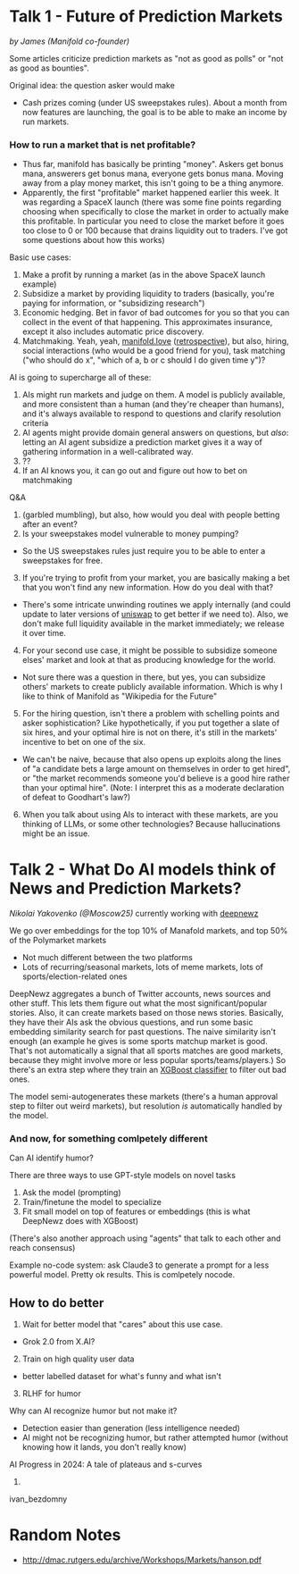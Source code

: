 # Talk 1 -  Future of Prediction Markets 
_by James (Manifold co-founder)_

Some articles criticize prediction markets as "not as good as polls" or "not as good as bounties".

Original idea: the question asker would make

- Cash prizes coming (under US sweepstakes rules). About a month from now features are launching, the goal is to be able to make an income by run markets.

### How to run a market that is net profitable?

- Thus far, manifold has basically be printing "money". Askers get bonus mana, answerers get bonus mana, everyone gets bonus mana. Moving away from a play money market, this isn't going to be a thing anymore.
- Apparently, the first "profitable" market happened earlier this week. It was regarding a SpaceX launch (there was some fine points regarding choosing when specifically to close the market in order to actually make this profitable. In particular you need to close the market before it goes too close to 0 or 100 because that drains liquidity out to traders. I've got some questions about how this works)

Basic use cases:

1. Make a profit by running a market (as in the above SpaceX launch example)
2. Subsidize a market by providing liquidity to traders (basically, you're paying for information, or "subsidizing research")
3. Economic hedging. Bet in favor of bad outcomes for you so that you can collect in the event of that happening. This approximates insurance, except it also includes automatic price discovery.
4. Matchmaking. Yeah, yeah, [manifold.love](https://manifold.love/) ([retrospective](https://news.manifold.markets/p/manifold-love)), but also, hiring, social interactions (who would be a good friend for you), task matching ("who should do x", "which of a, b or c should I do given time y")?

AI is going to supercharge all of these:

1. AIs might run markets and judge on them. A model is publicly available, and more consistent than a human (and they're cheaper than humans), and it's always available to respond to questions and clarify resolution criteria
2. AI agents might provide domain general answers on questions, but _also_: letting an AI agent subsidize a prediction market gives it a way of gathering information in a well-calibrated way.
3. ??
4. If an AI knows you, it can go out and figure out how to bet on matchmaking 

Q&A

1. (garbled mumbling), but also, how would you deal with people betting after an event?
2. Is your sweepstakes model vulnerable to money pumping?
  - So the US sweepstakes rules just require you to be able to enter a sweepstakes for free. 
3. If you're trying to profit from your market, you are basically making a bet that you won't find any new information. How do you deal with that?
  - There's some intricate unwinding routines we apply internally (and could update to later versions of [uniswap](https://docs.uniswap.org/contracts/v1/overview) to get better if we need to). Also, we don't make full liquidity available in the market immediately; we release it over time.
4. For your second use case, it might be possible to subsidize someone elses' market and look at that as producing knowledge for the world.
  - Not sure there was a question in there, but yes, you can subsidize others' markets to create publicly available information. Which is why I like to think of Manifold as "Wikipedia for the Future"
5. For the hiring question, isn't there a problem with schelling points and asker sophistication? Like hypothetically, if you put together a slate of six hires, and your optimal hire is not on there, it's still in the markets' incentive to bet on one of the six.
  - We can't be naive, because that also opens up exploits along the lines of "a candidate bets a large amount on themselves in order to get hired", or "the market recommends someone you'd believe is a good hire rather than your optimal hire". (Note: I interpret this as a moderate declaration of defeat to Goodhart's law?)
6. When you talk about using AIs to interact with these markets, are you thinking of LLMs, or some other technologies? Because hallucinations might be an issue.

# Talk 2 - What Do AI models think of News and Prediction Markets?
_Nikolai Yakovenko (@Moscow25)_ currently working with [deepnewz](https://deepnewz.com/)

We go over embeddings for the top 10% of Manafold markets, and top 50% of the Polymarket markets

- Not much different between the two platforms
- Lots of recurring/seasonal markets, lots of meme markets, lots of sports/election-related ones

DeepNewz aggregates a bunch of Twitter accounts, news sources and other stuff. This lets them figure out what the  most significant/popular stories. Also, it can create markets based on those news stories. Basically, they have their AIs ask the obvious questions, and run some basic embedding similarity search for past questions. The naive similarity isn't enough (an example he gives is some sports matchup market is good. That's not automatically a signal that all sports matches are good markets, because they might involve more or less popular sports/teams/players.) So there's an extra step where they train an [XGBoost classifier](https://xgboost.readthedocs.io/en/stable/get_started.html) to filter out bad ones.

The model semi-autogenerates these markets (there's a human approval step to filter out weird markets), but resolution _is_ automatically handled by the model.

### And now, for something comlpetely different

Can AI identify humor?

There are three ways to use GPT-style models on novel tasks

1. Ask the model (prompting)
2. Train/finetune the model to specialize
3. Fit small model on top of features or embeddings (this is what DeepNewz does with XGBoost)

(There's also another approach using "agents" that talk to each other and reach consensus)

Example no-code system: ask Claude3 to generate a prompt for a less powerful model. Pretty ok results. This is comlpetely nocode.

## How to do better

1. Wait for better model that "cares" about this use case.
  - Grok 2.0 from X.AI?
2. Train on high quality user data
  - better labelled dataset for what's funny and what isn't
3. RLHF for humor

Why can AI recognize humor but not make it?
- Detection easier than generation (less intelligence needed)
- AI might not be recognizing humor, but rather attempted humor (without knowing how it lands, you don't really know)

AI Progress in 2024: A tale of plateaus and s-curves

1. 

ivan_bezdomny

# Random Notes

- http://dmac.rutgers.edu/archive/Workshops/Markets/hanson.pdf
